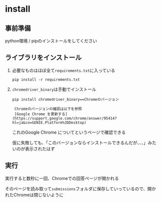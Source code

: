 # install

## 事前準備
python環境 / pipのインストールをしてください

## ライブラリをインストール
1. 必要なものはほぼ全て`requirements.txt`に入っている

    `pip install -r requirements.txt`

2. `chromedriver_binary`は手動でインストール

    `pip install chromedriver_binary==Chromeのバージョン`

        Chromeのバージョンの確認は以下を参照
        [Google Chrome を更新する](https://support.google.com/chrome/answer/95414?hl=ja&co=GENIE.Platform%3DDesktop)

    これのGoogle Chrome についてというページで確認できる

    仮に失敗しても、「このバージョンならインストールできるんだが、、、」みたいのが表示されたはず

## 実行

実行すると数秒に一回、Chromeでの回答ページが開かれる

そのページを読み取って`submissions`フォルダに保存していっているので、開かれたChromeは閉じないように
